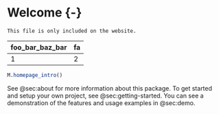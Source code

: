 # Welcome {-}

```{=comment}
This file is only included on the website.
```

foo_bar_baz_bar | fa
--- | ---
1 | 2

```jl
M.homepage_intro()
```

See @sec:about for more information about this package.
To get started and setup your own project, see @sec:getting-started.
You can see a demonstration of the features and usage examples in @sec:demo.
